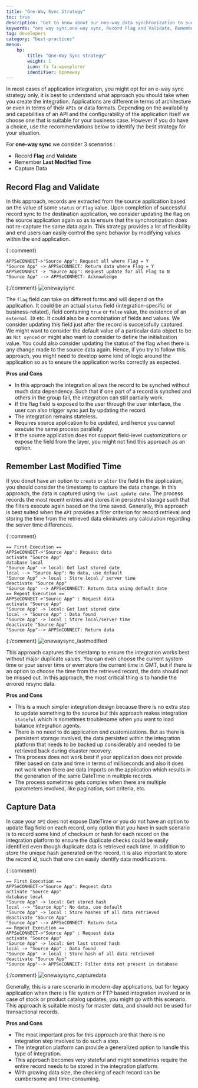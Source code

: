 ```yaml
---
title: "One-Way Sync Strategy"
toc: true
description: "Get to know about our one-way data synchronization to successfully perform your business integration."
keywords: "one way sync,one-way sync, Record Flag and Validate, Remember Last Modified Time, Capture Data"
tag: developers
category: "best-practices"
menus: 
    bp:
        title: "One-Way Sync Strategy"
        weight: 1
        icon: fa fa-wpexplorer
        identifier: bponeway
---
```


In most cases of application integration, you might opt for an e-way sync strategy only, it is best to understand what approach 
you should take when you create the integration. Applications are different in terms of architecture or even in terms of their `APIs` or 
data formats. Depending on the availability and capabilities of an API and the configurability of the application itself we choose one 
that is suitable for your business case. However if you do have a choice, use the recommendations below to identify the best 
strategy for your situation. 

For **one-way sync** we consider 3 scenarios :

- Record **Flag** and **Validate**
- Remember **Last Modified Time**
- Capture Data

## Record Flag and Validate

In this approach, records are extracted from the source application based on the value of some `status` or `Flag` value. 
Upon completion of successful record sync to the destination application, we consider updating the flag on the source application 
again so as to ensure that the synchronization does not re-capture the same data again. This strategy provides a lot of flexibility 
and end users can easily control the sync behavior by modifying values within the end application. 

{::comment}
```plantuml!
APPSeCONNECT->"Source App": Request all where Flag = Y 
"Source App" -> APPSeCONNECT: Return data where Flag = Y
APPSeCONNECT -> "Source App": Request update for all Flag to N
"Source App" --> APPSeCONNECT: Acknowledge
```
{:/comment}
![onewaysync](/staticfiles/umldiagram/media/onewaysync.png)

The `flag` field can take on different forms and will depend on the application. It could be an actual 
`status` field (integration-specific or business-related), field containing `true` or `false` value, 
the existence of an `external ID` etc. It could also be a combination of fields and values. 
We consider updating this field just after the record is successfully captured. We might want to consider the 
default value of a particular data object to be as `Not synced` or might also want to consider to define the 
initialization value. You could also consider updating the status of the flag when there is any change made to 
the source data again. Hence, if you try to follow this approach, you might need to develop some kind of logic 
around the application so as to ensure the application works correctly as expected. 

**Pros and Cons**

- In this approach the integration allows the record to be synched without much data dependency. Such that if one part of a record is synched and others in the group fail, the integration can still partially work.
- If the flag field is exposed to the user through the user interface, the user can also trigger sync just by updating the record.
- The integration remains stateless.
- Requires source application to be updated, and hence you cannot execute the same process parallelly.
- If the source application does not support field-level customizations or expose the field from the layer, you might not find this approach as an option. 

## Remember Last Modified Time

If you donot have an option to `create` or `alter` the field in the application, you should consider the timestamp to 
capture the data change. In this approach, the data is captured using `the Last update date`. The process records the most recent entries 
and stores it in persistent storage such that the filters execute again based on the time saved. Generally, this 
approach is best suited when the `API` provides a filter criterion for record retrieval and storing the time from 
the retrieved data eliminates any calculation regarding the server time differences.

{::comment}
```plantuml!
== First Execution ==
APPSeCONNECT->"Source App": Request data
activate "Source App"
database local
"Source App" -> local: Get last stored date
local --> "Source App": No data, use default
"Source App" -> local : Store local / server time
deactivate "Source App"
"Source App" --> APPSeCONNECT: Return data using default date
== Repeat Execution ==
APPSeCONNECT->"Source App" : Request data
activate "Source App"
"Source App" -> local: Get last stored date
local -> "Source App" : Data found
"Source App" -> local : Store local/server time
deactivate "Source App"
"Source App"--> APPSeCONNECT: Return data
```
{:/comment}
![onewaysync_lastmodified](/staticfiles/umldiagram/media/onewaysync_lastmodified.png)

This approach captures the timestamp to ensure the integration works best without major duplicate values. You can even 
choose the current system time or your server time or even store the current time in GMT, but if there is an option to 
choose the time from the retrieved record, the data should not be missed out. In this approach, the most critical thing 
is to handle the errored resync data.

**Pros and Cons**

- This is a much simpler integration design because there is no extra step to update something to the source but this approach makes integration `stateful` which is sometimes troublesome when you want to load balance integration agents. 
- There is no need to do application end customizations. But as there is persistent storage involved, the data persisted within the integration platform that needs to be backed up considerably and needed to be retrieved back during disaster recovery. 
- This process does not work best if your application does not provide filter based on date and time in terms of milliseconds and also it does not work when there are data imports on the application which results in the generation of the same DateTime in multiple records. 
- The process sometimes gets complex when there are multiple parameters involved, like pagination, sort criteria, etc. 

## Capture Data

In case your `API` does not expose DateTime or you do not have an option to update flag field on each record, 
only option that you have in such scenario is to record some kind of checksum or hash for each record on the 
integration platform to ensure the duplicate checks could be easily identified even though duplicate data 
is retrieved each time. In addition to store the unique hash generated on the record, it is also important 
to store the record id, such that one can easily identify data modifications.

{::comment}
```plantuml!
== First Execution ==
APPSeCONNECT->"Source App": Request data
activate "Source App"
database local
"Source App" -> local: Get stored hash
local --> "Source App": No data, use default
"Source App" -> local : Store hashes of all data retrieved
deactivate "Source App"
"Source App" --> APPSeCONNECT: Return data
== Repeat Execution ==
APPSeCONNECT->"Source App" : Request data
activate "Source App"
"Source App" -> local: Get last stored hash
local -> "Source App" : Data found
"Source App" -> local : Store hash of all data retrieved
deactivate "Source App"
"Source App"--> APPSeCONNECT: Filter data not present in database
```
{:/comment}
![onewaysync_capturedata](/staticfiles/umldiagram/media/onewaysync_capturedata.png)

Generally, this is a rare scenario in modern-day applications, but for legacy application when there is file system 
or FTP based integration involved or in case of stock or product catalog updates, you might go with this scenario. 
This approach is suitable mostly for master data, and should not be used for transactional records. 

**Pros and Cons**

- The most important pros for this approach are that there is no integration step involved to do such a step. 
- The integration platform can provide a generalized option to handle this type of integration.
- This approach becomes very stateful and might sometimes require the entire record needs to be stored in the integration platform.
- With growing data size, the checking of each record can be cumbersome and time-consuming.